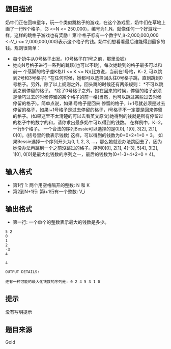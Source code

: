 


## 题目描述
奶牛们正在回味童年，玩一个类似跳格子的游戏，在这个游戏里，奶牛们在草地上画了一行N个格子，(3 <=N <= 250,000)，编号为1..N。就像任何一个好游戏一样，这样的跳格子游戏也有奖励！第i个格子标有一个数字V_i(-2,000,000,000 <=V_i <= 2,000,000,000)表示这个格子的钱。奶牛们想看看最后谁能得到最多的钱。规则很简单：
* 每个奶牛从0号格子出发。(0号格子在1号之前，那里没钱)
* 她向N号格子进行一系列的跳跃(也可以不跳)，每次她跳到的格子最多可以和前一
个落脚的格子差K格(1 <= K <= N)(比方说，当前在1号格，K=2, 可以跳到2号和3号格子)
*在任何时候，她都可以选择回头往0号格子跳，直到跳到0号格子。另外，除了以上规则之外，回头跳的时候还有两条规则：
*不可以跳到之前停留的格子。
*除了0号格子之外，她在回来的时候，停留的格子必须是恰巧过去的时候停留的某个格子的前一格(当然，也可以跳过某些过去时候停留的格子)。简单点说，如果i号格子是回来
停留的格子，i+1号就必须是过去停留的格子，如果i+1号格子是过去停留的格子，i号格子不一定要是回来停留的格子。(如果这里不太清楚的可以去看英文原文)她得到的钱就是所有停留过的格子中的数字的和，请你求出最多奶牛可以得到的钱数。
在样例中，K=2，一行5个格子。
一个合法的序列Bessie可以选择的是0[0], 1[0], 3[2], 2[1], 0[0]。(括号里的数表示钱数)
这样，可以得到的钱数为0+0+2+1+0 = 3。
如果Bessie选择一个序列开头为0, 1, 2, 3, ...，那么她就没办法跳回去了，因为她没办法再跳到一个之前没跳过的格子。序列0[0], 2[1], 4[-3], 5[4], 3[2], 1[0], 0[0]是最大化钱数的序列之一，最后的钱数为(0+1-3+4+2+0 = 4)。
## 输入格式
* 第1行 1: 两个用空格隔开的整数: N 和 K
* 第2到N+1行: 第i+1行有一个整数: V_i
## 输出格式
* 第一行: 一个单个的整数表示最大的钱数是多少。

```input1
5 2
0
1
2
-3
4

```

```output1
4

OUTPUT DETAILS:

还有一种可能的最大化钱数的序列是: 0 2 4 5 3 1 0
```

## 提示
没有写明提示
## 题目来源
Gold


